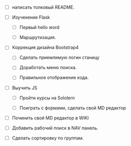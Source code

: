 ﻿* [ ]  написать толковый README.

* [ ]  Изучекение Flask

    * [ ]  Первый hello word 

    * [ ]  Маршрутизация. 



* [ ]  Коррекция дизайна Bootstrap4 

     * [ ] Сделать приемлимую логин станицу

     * [ ] Доработать меню поиска.

     * [ ] Правильное отображение кода. 



* [ ]  Выучить JS 

     * [ ] Пройти курсы на Sololern 

     * [ ] Поиграть  с формами, сделать свой  MD редактор 



* [ ]   Починить свой MD редактор в WIKI 

* [ ]  Добавить рабочий поиск в NAV панель. 

* [ ]  Сделать сортировку по группам. 
